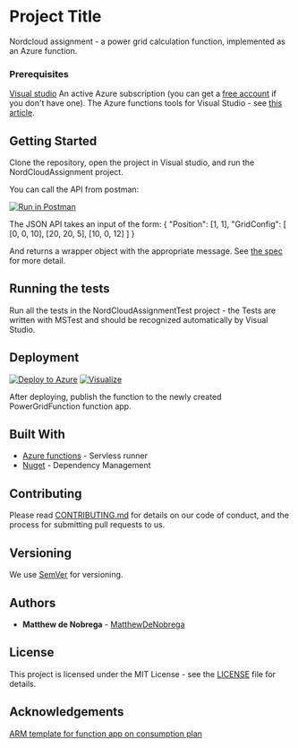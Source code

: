 # Project Title

Nordcloud assignment - a power grid calculation function, implemented as an Azure function.

### Prerequisites

[Visual studio](https://visualstudio.microsoft.com/vs/)
An active Azure subscription (you can get a [free account](https://azure.microsoft.com/free/?WT.mc_id=A261C142F) if you don't have one).
The Azure functions tools for Visual Studio - see [this article](https://docs.microsoft.com/en-us/azure/azure-functions/functions-develop-vs).

## Getting Started

Clone the repository, open the project in Visual studio, and run the NordCloudAssignment project.

You can call the API from postman: 

[![Run in Postman](https://run.pstmn.io/button.svg)](https://app.getpostman.com/run-collection/c2962df02e4c4ee2985f)

The JSON API takes an input of the form:
{
	"Position": [1, 1],
	"GridConfig": [
		[0, 0, 10],
		[20, 20, 5],
		[10, 0, 12]
	]
}

And returns a wrapper object with the appropriate message. See [the spec](NCStech-problem.pdf) for more detail.

## Running the tests

Run all the tests in the NordCloudAssignmentTest project - the Tests are written with MSTest and should be recognized automatically by Visual Studio.

## Deployment

[![Deploy to Azure](http://azuredeploy.net/deploybutton.png)](https://portal.azure.com/#create/Microsoft.Template/uri/https%3A%2F%2Fraw.githubusercontent.com%2Fmatthewdenobrega%2Fnordcloud-assignment%2Fmaster%2FNordCloudAssignment%2Fazuredeploy.json)
[![Visualize](http://armviz.io/visualizebutton.png)](http://armviz.io/#/?load=https%3A%2F%2Fraw.githubusercontent.com%2Fmatthewdenobrega%2Fnordcloud-assignment%2Fmaster%2FNordCloudAssignment%2Fazuredeploy.json)

After deploying, publish the function to the newly created PowerGridFunction function app.

## Built With

* [Azure functions](https://azure.microsoft.com/en-us/services/functions/) - Servless runner
* [Nuget](https://www.nuget.org/) - Dependency Management

## Contributing

Please read [CONTRIBUTING.md](CONTRIBUTING.md) for details on our code of conduct, and the process for submitting pull requests to us.

## Versioning

We use [SemVer](http://semver.org/) for versioning.

## Authors

* **Matthew de Nobrega** - [MatthewDeNobrega](https://github.com/matthewdenobrega)

## License

This project is licensed under the MIT License - see the [LICENSE](LICENSE) file for details.

## Acknowledgements

[ARM template for function app on consumption plan](https://github.com/Azure/azure-quickstart-templates/tree/master/101-function-app-create-dynamic)